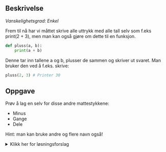 ## Beskrivelse

_Vanskelighetsgrad: Enkel_

Frem til nå har vi måttet skrive alle uttrykk med alle tall selv som f.eks print(2 + 3),
men man kan også gjøre om dette til en funksjon.

```python
def pluss(a, b):
    print(a + b)
```

Denne tar inn tallene a og b, plusser de sammen og skriver ut svaret. Man bruker den ved å f.eks. skrive:

```python
pluss(2, 3) # Printer 30
```

## Oppgave

Prøv å lag en selv for disse andre mattestykkene:

- Minus
- Gange
- Dele

Hint: man kan bruke andre og flere navn også!

<details>
  <summary>Klikk her for løsningsforslag</summary>

```python
def minus(a, b):
    print(a - b)

def gange(a, b):
    print(a * b)

def gange(a, b):
    print(a / b)
```

</details>
